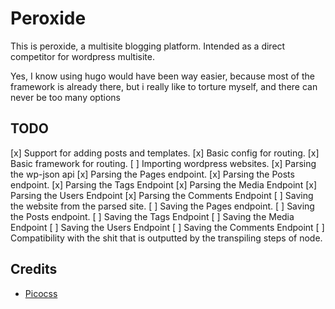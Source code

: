 # Peroxide

This is peroxide, a multisite blogging platform. Intended as a direct competitor for wordpress multisite.

Yes, I know using hugo would have been way easier, because most of the framework is already there, but i really like to torture myself, and there can never be too many options

## TODO

[x] Support for adding posts and templates.
[x] Basic config for routing.
[x] Basic framework for routing.
[ ] Importing wordpress websites.
    [x] Parsing the wp-json api
        [x] Parsing the Pages endpoint.
        [x] Parsing the Posts endpoint.
        [x] Parsing the Tags Endpoint
        [x] Parsing the Media Endpoint
        [x] Parsing the Users Endpoint
        [x] Parsing the Comments Endpoint
    [ ] Saving the website from the parsed site.
        [ ] Saving the Pages endpoint.
        [ ] Saving the Posts endpoint.
        [ ] Saving the Tags Endpoint
        [ ] Saving the Media Endpoint
        [ ] Saving the Users Endpoint
        [ ] Saving the Comments Endpoint
[ ] Compatibility with the shit that is outputted by the transpiling steps of node.

## Credits 

- [Picocss](https://picocss.com)
